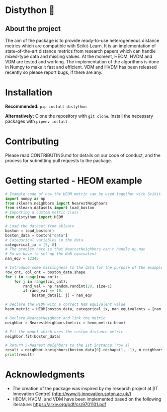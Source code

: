 # Distython :straight_ruler:
## About the project
The aim of the package is to provide ready-to-use heterogeneous distance metrics which are compatible with Scikit-Learn. It is an implementation of state-of-the-art distance metrics from research papers which can handle mixed-type data and missing values. At the moment, HEOM, HVDM and VDM are tested and working. The implementation of the algorithms is done in Numpy to make it fast and efficient. VDM and HVDM has been released recently so please report bugs, if there are any.
# Installation
**Recommended:** 
`pip install distython`

**Alternatively:**
Clone the repository with `git clone`.
Install the necessary packages with `pipenv install`
# Contributing
Please read CONTRIBUTING.md for details on our code of conduct, and the process for submitting pull requests to the package.

# Getting started - HEOM example
```python
# Example code of how the HEOM metric can be used together with Scikit-Learn
import numpy as np
from sklearn.neighbors import NearestNeighbors
from sklearn.datasets import load_boston
# Importing a custom metric class
from distython import HEOM

# Load the dataset from sklearn
boston = load_boston()
boston_data = boston["data"]
# Categorical variables in the data
categorical_ix = [3, 8]
# The problem here is that NearestNeighbors can't handle np.nan
# So we have to set up the NaN equivalent
nan_eqv = 12345

# Introduce some missingness to the data for the purpose of the example
row_cnt, col_cnt = boston_data.shape
for i in range(row_cnt):
    for j in range(col_cnt):
        rand_val = np.random.randint(20, size=1)
        if rand_val == 10:
            boston_data[i, j] = nan_eqv

# Declare the HEOM with a correct NaN equivalent value
heom_metric = HEOM(boston_data, categorical_ix, nan_equivalents = [nan_eqv])

# Declare NearestNeighbor and link the metric
neighbor = NearestNeighbors(metric = heom_metric.heom)

# Fit the model which uses the custom distance metric 
neighbor.fit(boston_data)

# Return 5-Nearest Neighbors to the 1st instance (row 1)
result = neighbor.kneighbors(boston_data[0].reshape(1, -1), n_neighbors = 5)
print(result)
```
# Acknowledgments
-  The creation of the package was inspired by my research project at [IT Innovation Centre] (http://www.it-innovation.soton.ac.uk/)
- HEOM, HVDM, and VDM have been implemented based on the following literature:  https://arxiv.org/pdf/cs/9701101.pdf

